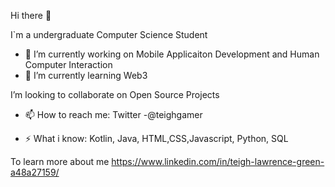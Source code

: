 Hi there 👋

I`m a undergraduate Computer Science Student

- 🔭 I’m currently working on Mobile Applicaiton Development and Human Computer Interaction
- 🌱 I’m currently learning Web3

I’m looking to collaborate on Open Source Projects

- 📫 How to reach me: Twitter -@teighgamer  

- ⚡ What i know: Kotlin, Java, HTML,CSS,Javascript, Python, SQL

To learn more about me https://www.linkedin.com/in/teigh-lawrence-green-a48a27159/
